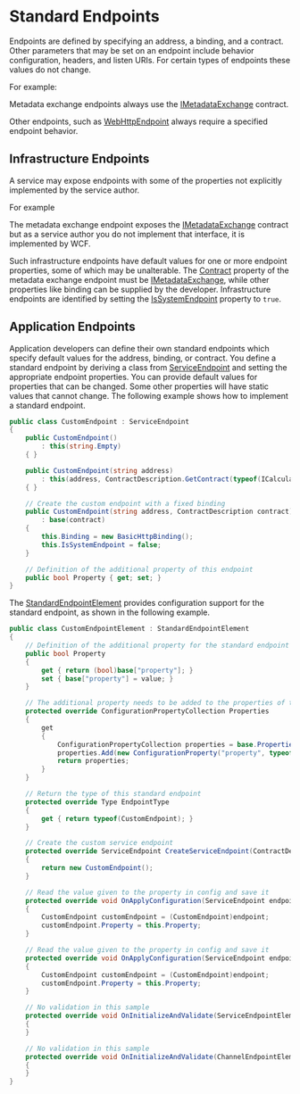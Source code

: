 # Standard Endpoints

Endpoints are defined by specifying an address, a binding, and a contract. Other parameters that may be set on an endpoint include behavior configuration, headers, and listen URIs. For certain types of endpoints these values do not change.

For example: 

Metadata exchange endpoints always use the [IMetadataExchange](https://docs.microsoft.com/en-us/dotnet/api/system.servicemodel.description.imetadataexchange) contract. 

Other endpoints, such as [WebHttpEndpoint](https://docs.microsoft.com/en-us/dotnet/api/system.servicemodel.description.webhttpendpoint) always require a specified endpoint behavior. 



## Infrastructure Endpoints

A service may expose endpoints with some of the properties not explicitly implemented by the service author.

For example 

The metadata exchange endpoint exposes the [IMetadataExchange](https://docs.microsoft.com/en-us/dotnet/api/system.servicemodel.description.imetadataexchange) contract but as a service author you do not implement that interface, it is implemented by WCF.

Such infrastructure endpoints have default values for one or more endpoint properties, some of which may be unalterable. The [Contract](https://docs.microsoft.com/en-us/dotnet/api/system.servicemodel.description.serviceendpoint.contract) property of the metadata exchange endpoint must be [IMetadataExchange](https://docs.microsoft.com/en-us/dotnet/api/system.servicemodel.description.imetadataexchange), while other properties like binding can be supplied by the developer. Infrastructure endpoints are identified by setting the [IsSystemEndpoint](https://docs.microsoft.com/en-us/dotnet/api/system.servicemodel.description.serviceendpoint.issystemendpoint) property to `true`.

## Application Endpoints

Application developers can define their own standard endpoints which specify default values for the address, binding, or contract. You define a standard endpoint by deriving a class from [ServiceEndpoint](https://docs.microsoft.com/en-us/dotnet/api/system.servicemodel.description.serviceendpoint) and setting the appropriate endpoint properties. You can provide default values for properties that can be changed. Some other properties will have static values that cannot change. The following example shows how to implement a standard endpoint.

```C#
public class CustomEndpoint : ServiceEndpoint
{
    public CustomEndpoint()
        : this(string.Empty)
    { }  

    public CustomEndpoint(string address)
        : this(address, ContractDescription.GetContract(typeof(ICalculator)))
    { }  

    // Create the custom endpoint with a fixed binding
    public CustomEndpoint(string address, ContractDescription contract)
        : base(contract)
    {
        this.Binding = new BasicHttpBinding();
        this.IsSystemEndpoint = false;
    }

    // Definition of the additional property of this endpoint
    public bool Property { get; set; }
}
```



The [StandardEndpointElement](https://docs.microsoft.com/en-us/dotnet/api/system.servicemodel.configuration.standardendpointelement) provides configuration support for the standard endpoint, as shown in the following example.



```c#
public class CustomEndpointElement : StandardEndpointElement
{
    // Definition of the additional property for the standard endpoint element
    public bool Property
    {
        get { return (bool)base["property"]; }
        set { base["property"] = value; }
    }

    // The additional property needs to be added to the properties of the standard endpoint element
    protected override ConfigurationPropertyCollection Properties
    {
        get
        {
            ConfigurationPropertyCollection properties = base.Properties;
            properties.Add(new ConfigurationProperty("property", typeof(bool), false, ConfigurationPropertyOptions.None));
            return properties;
        }
    }

    // Return the type of this standard endpoint
    protected override Type EndpointType
    {
        get { return typeof(CustomEndpoint); }
    }

    // Create the custom service endpoint
    protected override ServiceEndpoint CreateServiceEndpoint(ContractDescription contract)
    {
        return new CustomEndpoint();
    }

    // Read the value given to the property in config and save it
    protected override void OnApplyConfiguration(ServiceEndpoint endpoint, ServiceEndpointElement serviceEndpointElement)
    {
        CustomEndpoint customEndpoint = (CustomEndpoint)endpoint;
        customEndpoint.Property = this.Property;
    }

    // Read the value given to the property in config and save it
    protected override void OnApplyConfiguration(ServiceEndpoint endpoint, ChannelEndpointElement channelEndpointElement)
    {
        CustomEndpoint customEndpoint = (CustomEndpoint)endpoint;
        customEndpoint.Property = this.Property;
    }

    // No validation in this sample
    protected override void OnInitializeAndValidate(ServiceEndpointElement serviceEndpointElement)
    {
    }

    // No validation in this sample
    protected override void OnInitializeAndValidate(ChannelEndpointElement channelEndpointElement)
    {
    }
}
```

